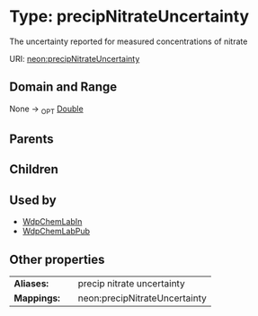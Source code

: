 
# Type: precipNitrateUncertainty


The uncertainty reported for measured concentrations of nitrate

URI: [neon:precipNitrateUncertainty](https://data.neonscience.org/precipNitrateUncertainty)


## Domain and Range

None ->  <sub>OPT</sub> [Double](types/Double.md)

## Parents


## Children


## Used by

 * [WdpChemLabIn](WdpChemLabIn.md)
 * [WdpChemLabPub](WdpChemLabPub.md)

## Other properties

|  |  |  |
| --- | --- | --- |
| **Aliases:** | | precip nitrate uncertainty |
| **Mappings:** | | neon:precipNitrateUncertainty |

